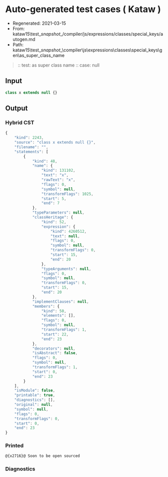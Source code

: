 # Auto-generated test cases ( Kataw )
- Regenerated: 2021-03-15
- From: kataw15\test\__snapshot__/compiler/js/expressions/classes/special_keys/autogen.md
- Path: kataw15\test\__snapshot__\compiler\js\expressions\classes\special_keys\gen\as_super_class_name
> :: test: as super class name
> :: case: null
## Input

`````js
class x extends null {}
`````

## Output

### Hybrid CST

```javascript
{
    "kind": 2243,
    "source": "class x extends null {}",
    "filename": "",
    "statements": [
        {
            "kind": 48,
            "name": {
                "kind": 131102,
                "text": "x",
                "rawText": "x",
                "flags": 0,
                "symbol": null,
                "transformFlags": 1025,
                "start": 5,
                "end": 7
            },
            "typeParameters": null,
            "classHeritage": {
                "kind": 52,
                "expression": {
                    "kind": 4260512,
                    "text": null,
                    "flags": 0,
                    "symbol": null,
                    "transformFlags": 0,
                    "start": 15,
                    "end": 20
                },
                "typeArguments": null,
                "flags": 0,
                "symbol": null,
                "transformFlags": 0,
                "start": 15,
                "end": 20
            },
            "implementClauses": null,
            "members": {
                "kind": 50,
                "elements": [],
                "flags": 0,
                "symbol": null,
                "transformFlags": 1,
                "start": 22,
                "end": 23
            },
            "decorators": null,
            "isAbstract": false,
            "flags": 0,
            "symbol": null,
            "transformFlags": 1,
            "start": 0,
            "end": 23
        }
    ],
    "isModule": false,
    "printable": true,
    "diagnostics": [],
    "original": null,
    "symbol": null,
    "flags": 0,
    "transformFlags": 0,
    "start": 0,
    "end": 23
}
```

### Printed

```javascript
@{x2716}@ Soon to be open sourced
```

### Diagnostics

```javascript

```

